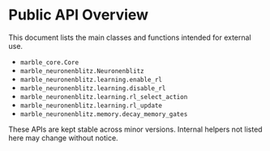 # Public API Overview

This document lists the main classes and functions intended for external use.

- `marble_core.Core`
- `marble_neuronenblitz.Neuronenblitz`
- `marble_neuronenblitz.learning.enable_rl`
- `marble_neuronenblitz.learning.disable_rl`
- `marble_neuronenblitz.learning.rl_select_action`
- `marble_neuronenblitz.learning.rl_update`
- `marble_neuronenblitz.memory.decay_memory_gates`

These APIs are kept stable across minor versions. Internal helpers not listed here may change without notice.

